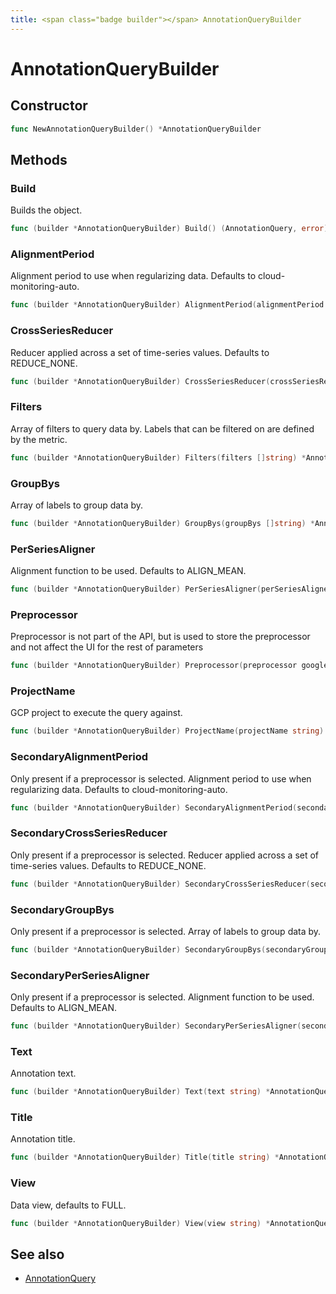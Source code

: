 ```yaml
---
title: <span class="badge builder"></span> AnnotationQueryBuilder
---
```

# <span class="badge builder"></span> AnnotationQueryBuilder

## Constructor

```go
func NewAnnotationQueryBuilder() *AnnotationQueryBuilder
```
## Methods

### <span class="badge object-method"></span> Build

Builds the object.

```go
func (builder *AnnotationQueryBuilder) Build() (AnnotationQuery, error)
```

### <span class="badge object-method"></span> AlignmentPeriod

Alignment period to use when regularizing data. Defaults to cloud-monitoring-auto.

```go
func (builder *AnnotationQueryBuilder) AlignmentPeriod(alignmentPeriod string) *AnnotationQueryBuilder
```

### <span class="badge object-method"></span> CrossSeriesReducer

Reducer applied across a set of time-series values. Defaults to REDUCE_NONE.

```go
func (builder *AnnotationQueryBuilder) CrossSeriesReducer(crossSeriesReducer string) *AnnotationQueryBuilder
```

### <span class="badge object-method"></span> Filters

Array of filters to query data by. Labels that can be filtered on are defined by the metric.

```go
func (builder *AnnotationQueryBuilder) Filters(filters []string) *AnnotationQueryBuilder
```

### <span class="badge object-method"></span> GroupBys

Array of labels to group data by.

```go
func (builder *AnnotationQueryBuilder) GroupBys(groupBys []string) *AnnotationQueryBuilder
```

### <span class="badge object-method"></span> PerSeriesAligner

Alignment function to be used. Defaults to ALIGN_MEAN.

```go
func (builder *AnnotationQueryBuilder) PerSeriesAligner(perSeriesAligner string) *AnnotationQueryBuilder
```

### <span class="badge object-method"></span> Preprocessor

Preprocessor is not part of the API, but is used to store the preprocessor and not affect the UI for the rest of parameters

```go
func (builder *AnnotationQueryBuilder) Preprocessor(preprocessor googlecloudmonitoring.PreprocessorType) *AnnotationQueryBuilder
```

### <span class="badge object-method"></span> ProjectName

GCP project to execute the query against.

```go
func (builder *AnnotationQueryBuilder) ProjectName(projectName string) *AnnotationQueryBuilder
```

### <span class="badge object-method"></span> SecondaryAlignmentPeriod

Only present if a preprocessor is selected. Alignment period to use when regularizing data. Defaults to cloud-monitoring-auto.

```go
func (builder *AnnotationQueryBuilder) SecondaryAlignmentPeriod(secondaryAlignmentPeriod string) *AnnotationQueryBuilder
```

### <span class="badge object-method"></span> SecondaryCrossSeriesReducer

Only present if a preprocessor is selected. Reducer applied across a set of time-series values. Defaults to REDUCE_NONE.

```go
func (builder *AnnotationQueryBuilder) SecondaryCrossSeriesReducer(secondaryCrossSeriesReducer string) *AnnotationQueryBuilder
```

### <span class="badge object-method"></span> SecondaryGroupBys

Only present if a preprocessor is selected. Array of labels to group data by.

```go
func (builder *AnnotationQueryBuilder) SecondaryGroupBys(secondaryGroupBys []string) *AnnotationQueryBuilder
```

### <span class="badge object-method"></span> SecondaryPerSeriesAligner

Only present if a preprocessor is selected. Alignment function to be used. Defaults to ALIGN_MEAN.

```go
func (builder *AnnotationQueryBuilder) SecondaryPerSeriesAligner(secondaryPerSeriesAligner string) *AnnotationQueryBuilder
```

### <span class="badge object-method"></span> Text

Annotation text.

```go
func (builder *AnnotationQueryBuilder) Text(text string) *AnnotationQueryBuilder
```

### <span class="badge object-method"></span> Title

Annotation title.

```go
func (builder *AnnotationQueryBuilder) Title(title string) *AnnotationQueryBuilder
```

### <span class="badge object-method"></span> View

Data view, defaults to FULL.

```go
func (builder *AnnotationQueryBuilder) View(view string) *AnnotationQueryBuilder
```

## See also

 * <span class="badge object-type-struct"></span> [AnnotationQuery](./object-AnnotationQuery.md)
